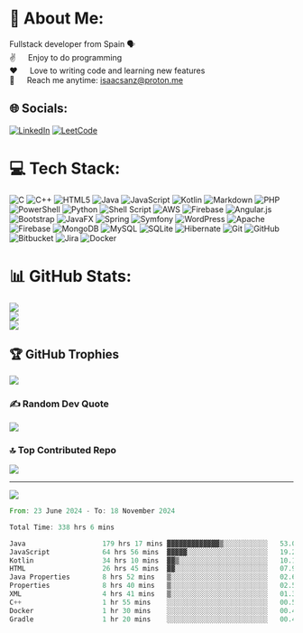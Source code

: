 # 💫 About Me:
Fullstack developer from Spain 🗣️ <br/>
✌️ &emsp; Enjoy to do programming <br/>
 ❤️ &emsp; Love to writing code and learning new features<br/>
 📧 &emsp; Reach me anytime: isaacsanz@proton.me<br/>


## 🌐 Socials:
[![LinkedIn](https://img.shields.io/badge/LinkedIn-%230077B5.svg?logo=linkedin&logoColor=white)](https://linkedin.com/in/https://www.linkedin.com/in/isaacsanz?utm_source=share&utm_campaign=share_via&utm_content=profile&utm_medium=ios_app) 
[![LeetCode](https://img.shields.io/badge/LeetCode-%23000000.svg?logo=leetcode&logoColor=white)](https://leetcode.com/isaac-sanz/)


# 💻 Tech Stack:
![C](https://img.shields.io/badge/c-%2300599C.svg?style=for-the-badge&logo=c&logoColor=white) ![C++](https://img.shields.io/badge/c++-%2300599C.svg?style=for-the-badge&logo=c%2B%2B&logoColor=white) ![HTML5](https://img.shields.io/badge/html5-%23E34F26.svg?style=for-the-badge&logo=html5&logoColor=white) ![Java](https://img.shields.io/badge/java-%23ED8B00.svg?style=for-the-badge&logo=openjdk&logoColor=white) ![JavaScript](https://img.shields.io/badge/javascript-%23323330.svg?style=for-the-badge&logo=javascript&logoColor=%23F7DF1E) ![Kotlin](https://img.shields.io/badge/kotlin-%237F52FF.svg?style=for-the-badge&logo=kotlin&logoColor=white) ![Markdown](https://img.shields.io/badge/markdown-%23000000.svg?style=for-the-badge&logo=markdown&logoColor=white) ![PHP](https://img.shields.io/badge/php-%23777BB4.svg?style=for-the-badge&logo=php&logoColor=white) ![PowerShell](https://img.shields.io/badge/PowerShell-%235391FE.svg?style=for-the-badge&logo=powershell&logoColor=white) ![Python](https://img.shields.io/badge/python-3670A0?style=for-the-badge&logo=python&logoColor=ffdd54) ![Shell Script](https://img.shields.io/badge/shell_script-%23121011.svg?style=for-the-badge&logo=gnu-bash&logoColor=white) ![AWS](https://img.shields.io/badge/AWS-%23FF9900.svg?style=for-the-badge&logo=amazon-aws&logoColor=white) ![Firebase](https://img.shields.io/badge/firebase-%23039BE5.svg?style=for-the-badge&logo=firebase) ![Angular.js](https://img.shields.io/badge/angular.js-%23E23237.svg?style=for-the-badge&logo=angularjs&logoColor=white) ![Bootstrap](https://img.shields.io/badge/bootstrap-%238511FA.svg?style=for-the-badge&logo=bootstrap&logoColor=white) ![JavaFX](https://img.shields.io/badge/javafx-%23FF0000.svg?style=for-the-badge&logo=javafx&logoColor=white) ![Spring](https://img.shields.io/badge/spring-%236DB33F.svg?style=for-the-badge&logo=spring&logoColor=white) ![Symfony](https://img.shields.io/badge/symfony-%23000000.svg?style=for-the-badge&logo=symfony&logoColor=white) ![WordPress](https://img.shields.io/badge/WordPress-%23117AC9.svg?style=for-the-badge&logo=WordPress&logoColor=white) ![Apache](https://img.shields.io/badge/apache-%23D42029.svg?style=for-the-badge&logo=apache&logoColor=white) ![Firebase](https://img.shields.io/badge/firebase-a08021?style=for-the-badge&logo=firebase&logoColor=ffcd34) ![MongoDB](https://img.shields.io/badge/MongoDB-%234ea94b.svg?style=for-the-badge&logo=mongodb&logoColor=white) ![MySQL](https://img.shields.io/badge/mysql-4479A1.svg?style=for-the-badge&logo=mysql&logoColor=white) ![SQLite](https://img.shields.io/badge/sqlite-%2307405e.svg?style=for-the-badge&logo=sqlite&logoColor=white) ![Hibernate](https://img.shields.io/badge/Hibernate-59666C?style=for-the-badge&logo=Hibernate&logoColor=white) ![Git](https://img.shields.io/badge/git-%23F05033.svg?style=for-the-badge&logo=git&logoColor=white) ![GitHub](https://img.shields.io/badge/github-%23121011.svg?style=for-the-badge&logo=github&logoColor=white) ![Bitbucket](https://img.shields.io/badge/bitbucket-%230047B3.svg?style=for-the-badge&logo=bitbucket&logoColor=white) ![Jira](https://img.shields.io/badge/jira-%230A0FFF.svg?style=for-the-badge&logo=jira&logoColor=white) ![Docker](https://img.shields.io/badge/docker-%230db7ed.svg?style=for-the-badge&logo=docker&logoColor=white)
# 📊 GitHub Stats:
![](https://github-readme-stats.vercel.app/api?username=Zenin0&theme=dark&hide_border=false&include_all_commits=true&count_private=true)<br/>
![](https://github-readme-streak-stats.herokuapp.com/?user=Zenin0&theme=dark&hide_border=false)<br/>
![](https://github-readme-stats.vercel.app/api/top-langs/?username=Zenin0&theme=dark&hide_border=false&include_all_commits=true&count_private=true&layout=compact)

## 🏆 GitHub Trophies
![](https://github-profile-trophy.vercel.app/?username=Zenin0&theme=radical&no-frame=true&no-bg=true&margin-w=4)

### ✍️ Random Dev Quote
![](https://quotes-github-readme.vercel.app/api?type=horizontal&theme=radical)

### 🔝 Top Contributed Repo
![](https://github-contributor-stats.vercel.app/api?username=Zenin0&limit=5&theme=dark&combine_all_yearly_contributions=true)

---
[![](https://visitcount.itsvg.in/api?id=Zenin0&icon=0&color=0)](https://visitcount.itsvg.in)

<!-- Proudly created with GPRM ( https://gprm.itsvg.in ) -->

 
<!--START_SECTION:waka-->

```rust
From: 23 June 2024 - To: 18 November 2024

Total Time: 338 hrs 6 mins

Java                   179 hrs 17 mins ▓▓▓▓▓▓▓▓▓▓▓▓▓▒░░░░░░░░░░░   53.01 %
JavaScript             64 hrs 56 mins  ▓▓▓▓▓░░░░░░░░░░░░░░░░░░░░   19.20 %
Kotlin                 34 hrs 10 mins  ▓▓▒░░░░░░░░░░░░░░░░░░░░░░   10.10 %
HTML                   26 hrs 45 mins  ▓▓░░░░░░░░░░░░░░░░░░░░░░░   07.91 %
Java Properties        8 hrs 52 mins   ▒░░░░░░░░░░░░░░░░░░░░░░░░   02.63 %
Properties             8 hrs 40 mins   ▒░░░░░░░░░░░░░░░░░░░░░░░░   02.56 %
XML                    4 hrs 41 mins   ▒░░░░░░░░░░░░░░░░░░░░░░░░   01.39 %
C++                    1 hr 55 mins    ░░░░░░░░░░░░░░░░░░░░░░░░░   00.57 %
Docker                 1 hr 30 mins    ░░░░░░░░░░░░░░░░░░░░░░░░░   00.45 %
Gradle                 1 hr 20 mins    ░░░░░░░░░░░░░░░░░░░░░░░░░   00.40 %
```

<!--END_SECTION:waka-->
